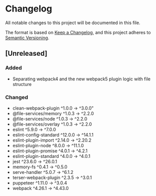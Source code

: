 # Changelog

All notable changes to this project will be documented in this file.

The format is based on [Keep a Changelog](https://keepachangelog.com/en/1.0.0/),
and this project adheres to [Semantic Versioning](https://semver.org/spec/v2.0.0.html).

## [Unreleased]

### Added
- Separating webpack4 and the new webpack5 plugin logic with file structure

### Changed
- clean-webpack-plugin ^1.0.0  →  ^3.0.0"
- @file-services/memory ^1.0.3 → ^2.2.0
- @file-services/node ^1.0.3 → ^2.2.0
- @file-services/overlay ^1.0.3 → ^2.2.0
- eslint ^5.9.0 → ^7.0.0
- eslint-config-standard ^12.0.0 → ^14.1.1
- eslint-plugin-import ^2.14.0 → ^2.20.2
- eslint-plugin-node ^8.0.0 → ^11.1.0
- eslint-plugin-promise ^4.0.1 → ^4.2.1
- eslint-plugin-standard ^4.0.0 → ^4.0.1
- jest ^23.6.0 → ^26.0.1
- memory-fs ^0.4.1 → ^0.5.0
- serve-handler ^5.0.7 → ^6.1.2
- terser-webpack-plugin ^2.3.5 → ^3.0.1
- puppeteer ^1.11.0 → ^3.0.4
- webpack ^4.26.1 → ^4.43.0